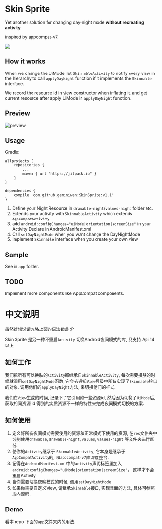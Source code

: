 # Skin Sprite
Yet another solution for changing day-night mode **without recreating activity**

Inspired by appcompat-v7.

[![](https://jitpack.io/v/geminiwen/SkinSprite.svg)](https://jitpack.io/#geminiwen/SkinSprite)

## How it works
When we change the UiMode,  let `SkinnableActivity` to notify every view in the hierarchy to call `applyDayNight` function
if it implements the `Skinnable` interface.

We record the resource id in view constructor when inflating it, and get current resource after apply UiMode in `applyDayNight` function.

## Preview
![preview](https://raw.githubusercontent.com/geminiwen/skin-sprite/master/art/preview.gif)

## Usage

Gradle:
```
allprojects {
    repositories {
        ...
        maven { url "https://jitpack.io" }
    }
}

dependencies {
    compile 'com.github.geminiwen:SkinSprite:v1.1'
}
```


1. Define your Night Resource in `drawable-night`/`values-night` folder etc.
2. Extends your activity with `SkinnableActivity` which extends `AppCompatActivity`
3. add `android:configChanges="uiMode|orientation|screenSize"` in your Activity Declare in AndroidManifest.xml 
4. Call `setDayNightMode` when you want change the DayNightMode
5. Implement `Skinnable` interface when you create your own view

## Sample
See in `app` folder.

## TODO
Implement more components like AppCompat components.

# 中文说明
虽然好想说请忽略上面的语法错误 :P

Skin Sprite 是另一种不重启`Activity` 切换Android夜间模式的库, 只支持 Api 14以上

## 如何工作
我们把所有可以换肤的`Activity`都继承自`SkinnableActivity`, 每次需要换肤的时候就调用`setDayNightMode`函数, 它会去通知`View`层级中所有实现了`Skinnable`接口的对象.
调用他们的`applyDayNight`方法, 来切换他们的样式.

我们在`View`生成的时候, 记录下了它引用的一些资源id, 然后因为切换了`UiMode`后, 获取相同资源 id 得到的实质资源不一样的特性来完成夜间模式切换的方案.

## 如何使用
1. 定义好所有夜间模式需要使用的资源和正常模式下使用的资源, 在`res`文件夹中分别使用`drawable`, `drawable-night`, `values`, `values-night` 等文件夹进行区分.
2. 使你的`Activity`继承于 `SkinnableActivity`, 它本身是继承于`AppCompatActivity`的, 和`appcompat-v7`库深度整合.
3. 记得在`AndroidManifest.xml`中的`activity`声明标签里加入 `android:configChanges="uiMode|orientation|screenSize"`， 这样才不会重启Activity 
4. 当你需要切换夜晚模式的时候, 调用`setDayNightMode`
5. 如果你需要自定义View, 请继承`Skinnable`接口, 实现里面的方法, 具体可参照库内源码.

## Demo
看本 repo 下面的`app`文件夹内的用法.
